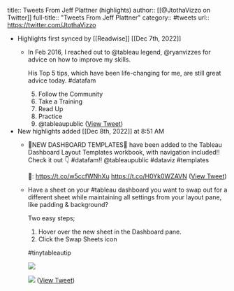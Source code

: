 title:: Tweets From Jeff Plattner (highlights)
author:: [[@JtothaVizzo on Twitter]]
full-title:: "Tweets From Jeff Plattner"
category:: #tweets
url:: https://twitter.com/JtothaVizzo

- Highlights first synced by [[Readwise]] [[Dec 7th, 2022]]
	- In Feb 2016, I reached out to @tableau legend, @ryanvizzes for advice on how to improve my skills.
	  
	  His Top 5 tips, which have been life-changing for me, are still great advice today. #datafam
	  
	  5. Follow the Community
	  4. Take a Training
	  3. Read Up
	  2. Practice
	  1. @tableaupublic ([View Tweet](https://twitter.com/JtothaVizzo/status/1585342449349971970))
- New highlights added [[Dec 8th, 2022]] at 8:51 AM
	- 🚨NEW DASHBOARD TEMPLATES🚨 have been added to the Tableau Dashboard Layout Templates workbook, with navigation included!! Check it out 👇 #datafam!! @tableaupublic #dataviz #templates
	  
	  🔗: https://t.co/w5ccfWNhXu https://t.co/H0Yk0WZAVN ([View Tweet](https://twitter.com/JtothaVizzo/status/1546946373517467649))
	- Have a sheet on your #tableau dashboard you want to swap out for a different sheet while maintaining all settings from your layout pane, like padding & background?
	  
	  Two easy steps;
	  
	  1. Hover over the new sheet in the Dashboard pane.
	  2. Click the Swap Sheets icon
	  
	  #tinytableautip 
	  
	  ![](https://pbs.twimg.com/media/FTnLsn9XsAE95Ss.jpg) 
	  
	  ![](https://pbs.twimg.com/media/FTnMoxyWYAAQImJ.jpg) ([View Tweet](https://twitter.com/JtothaVizzo/status/1529478565250613248))